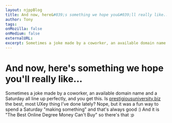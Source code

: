 ```yaml
---
layout: njppBlog
title: And now, here&#039;s something we hope you&#039;ll really like...
author: Tony
tags: 
onMozilla: false
onMedium: false
externalURL: 
excerpt: Sometimes a joke made by a coworker, an available domain name and a Saturday all line up perfectly, and you get this.
---
```


# And now, here&#039;s something we hope you&#039;ll really like...

Sometimes a joke made by a coworker, an available domain name and a Saturday all line up perfectly, and you get this. Is <a href="http://www.prestigiousuniversity.biz/">prestigiousuniversity.biz</a> the best, most UXey thing I've done lately? Nope, but it was a fun way to spend a Saturday "making something" and that's always good :) And it is "The Best Online Degree Money Can't Buy" so there's that :p